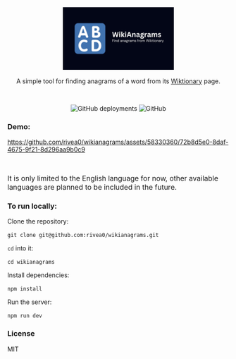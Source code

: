 <div align="center">
  <img src="./public/img/wikianagrams-og.jpg" alt="Wikianagrams" width="50%" />
  <br>
  <p>A simple tool for finding anagrams of a word from its <a href="https://en.wiktionary.org/wiki/Wiktionary:Main_Page">Wiktionary</a> page.</p>
  <br>

![GitHub deployments](https://img.shields.io/github/deployments/rivea0/wikianagrams/production?logo=vercel&logoColor=white&label=vercel&labelColor=5b5b5b&color=3faf44)
![GitHub](https://img.shields.io/github/license/rivea0/wikianagrams?color=3f72af)
</div>


### Demo:


https://github.com/rivea0/wikianagrams/assets/58330360/72b8d5e0-8daf-4675-9f21-8d296aa9b0c9


<br>

<p style="font-size: 16px;">It is only limited to the English language for now, other available languages are planned to be included in the future.</p>

### To run locally:

Clone the repository:

```console
git clone git@github.com:rivea0/wikianagrams.git
```

`cd` into it:

```console
cd wikianagrams
```

Install dependencies:

```console
npm install
```

Run the server:

```console
npm run dev
```

### License
MIT
